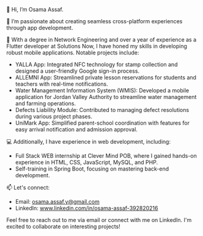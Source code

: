 👋 Hi, I’m Osama Assaf.

👀 I’m passionate about creating seamless cross-platform experiences through app development.

🌱 With a degree in Network Engineering and over a year of experience as a Flutter developer at Solutions Now, I have honed my skills in developing robust mobile applications. Notable projects include:

- YALLA App: Integrated NFC technology for stamp collection and designed a user-friendly Google sign-in process.
- ALLEMNI App: Streamlined private lesson reservations for students and teachers with real-time notifications.
- Water Management Information System (WMIS): Developed a mobile application for Jordan Valley Authority to streamline water management and farming operations.
- Defects Liability Module: Contributed to managing defect resolutions during various project phases.
- UniMark App: Simplified parent-school coordination with features for easy arrival notification and admission approval.

💻 Additionally, I have experience in web development, including:

- Full Stack WEB internship at Clever Mind POB, where I gained hands-on experience in HTML, CSS, JavaScript, MySQL, and PHP.
- Self-training in Spring Boot, focusing on mastering back-end development.

📫 Let's connect:
   - Email: osama.assaf.y@gmail.com
   - LinkedIn: www.linkedin.com/in/osama-assaf-392820216

Feel free to reach out to me via email or connect with me on LinkedIn. I'm excited to collaborate on interesting projects!
